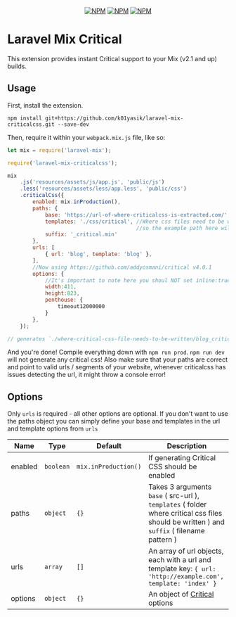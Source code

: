 <p align="center">
<a href="https://www.npmjs.com/package/laravel-mix-criticalcss"><img src="https://img.shields.io/npm/v/laravel-mix-criticalcss.svg" alt="NPM"></a>
<a href="https://npmcharts.com/compare/laravel-mix-criticalcss?minimal=true"><img src="https://img.shields.io/npm/dt/laravel-mix-criticalcss.svg" alt="NPM"></a>
<a href="https://www.npmjs.com/package/laravel-mix-criticalcss"><img src="https://img.shields.io/npm/l/laravel-mix-criticalcss.svg" alt="NPM"></a>
</p>

# Laravel Mix Critical

This extension provides instant Critical support to your Mix (v2.1 and up) builds.

## Usage

First, install the extension.

```
npm install git+https://github.com/k01yasik/laravel-mix-criticalcss.git --save-dev
```

Then, require it within your `webpack.mix.js` file, like so:

```js
let mix = require('laravel-mix');

require('laravel-mix-criticalcss');

mix
    .js('resources/assets/js/app.js', 'public/js')
    .less('resources/assets/less/app.less', 'public/css')
    .criticalCss({
        enabled: mix.inProduction(),
        paths: {
            base: 'https://url-of-where-criticalcss-is-extracted.com/',
            templates: './css/critical', //Where css files need to be written, all these paths are relative to /public
                                         //so the example path here will be public/css/critical
            suffix: '_critical.min'
        },
        urls: [
            { url: 'blog', template: 'blog' },
        ],
        //Now using https://github.com/addyosmani/critical v4.0.1
        options: {
            //It's important to note here you shoul NOT set inline:true, this will break the whole system.
            width:411,
            height:823,
            penthouse: {
                timeout12000000
            }
        },
    });

// generates `./where-critical-css-file-needs-to-be-written/blog_critical.min.css`
```

And you're done! Compile everything down with `npm run prod`. `npm run dev` will not generate any critical css! Also make sure that your paths are correct and point to valid urls / segments of your website, whenever criticalcss has issues detecting the url, it might throw a console error!

## Options
Only `urls` is required - all other options are optional. If you don't want to use the paths object you can simply define your base and templates in the url and template options from `urls`

| Name             | Type               | Default              | Description   |
| ---------------- | ------------------ | -------------------- |-------------  |
| enabled          | `boolean`          | `mix.inProduction()` | If generating Critical CSS should be enabled |
| paths            | `object`           | `{}`                 | Takes 3 arguments `base` ( src-url ), `templates` ( folder where critical css files should be written ) and `suffix` ( filename pattern )
| urls             | `array`            | `[]`                 | An array of url objects, each with a url and template key: `{ url: 'http://example.com', template: 'index' }` |
| options          | `object`           | `{}`                 | An object of [Critical](https://github.com/addyosmani/critical#options) options |
